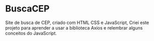 # BuscaCEP
Site de busca de CEP, criado com HTML CSS e JavaScript, Criei este projeto para aprender a usar a biblioteca Axios e relembrar alguns conceitos do JavaScript.
